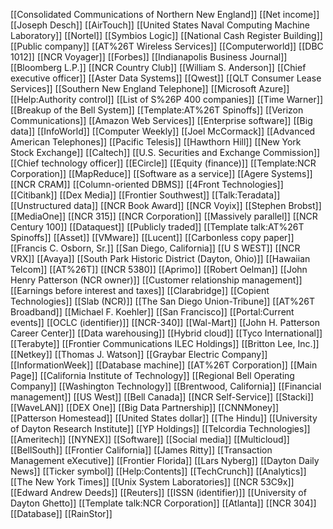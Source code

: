 [[Consolidated Communications of Northern New England]]
[[Net income]]
[[Joseph Desch]]
[[AirTouch]]
[[United States Naval Computing Machine Laboratory]]
[[Nortel]]
[[Symbios Logic]]
[[National Cash Register Building]]
[[Public company]]
[[AT%26T Wireless Services]]
[[Computerworld]]
[[DBC 1012]]
[[NCR Voyager]]
[[Forbes]]
[[Indianapolis Business Journal]]
[[Bloomberg L.P.]]
[[NCR Country Club]]
[[William S. Anderson]]
[[Chief executive officer]]
[[Aster Data Systems]]
[[Qwest]]
[[QLT Consumer Lease Services]]
[[Southern New England Telephone]]
[[Microsoft Azure]]
[[Help:Authority control]]
[[List of S%26P 400 companies]]
[[Time Warner]]
[[Breakup of the Bell System]]
[[Template:AT%26T Spinoffs]]
[[Verizon Communications]]
[[Amazon Web Services]]
[[Enterprise software]]
[[Big data]]
[[InfoWorld]]
[[Computer Weekly]]
[[Joel McCormack]]
[[Advanced American Telephones]]
[[Pacific Telesis]]
[[Hawthorn Hill]]
[[New York Stock Exchange]]
[[Caltech]]
[[U.S. Securities and Exchange Commission]]
[[Chief technology officer]]
[[ECircle]]
[[Equity (finance)]]
[[Template:NCR Corporation]]
[[MapReduce]]
[[Software as a service]]
[[Agere Systems]]
[[NCR CRAM]]
[[Column-oriented DBMS]]
[[4Front Technologies]]
[[Citibank]]
[[Dex Media]]
[[Frontier Southwest]]
[[Talk:Teradata]]
[[Unstructured data]]
[[NCR Book Award]]
[[NCR Voyix]]
[[Stephen Brobst]]
[[MediaOne]]
[[NCR 315]]
[[NCR Corporation]]
[[Massively parallel]]
[[NCR Century 100]]
[[Dataquest]]
[[Publicly traded]]
[[Template talk:AT%26T Spinoffs]]
[[Asset]]
[[VMware]]
[[Lucent]]
[[Carbonless copy paper]]
[[Francis C. Osborn, Sr.]]
[[San Diego, California]]
[[U S WEST]]
[[NCR VRX]]
[[Avaya]]
[[South Park Historic District (Dayton, Ohio)]]
[[Hawaiian Telcom]]
[[AT%26T]]
[[NCR 5380]]
[[Aprimo]]
[[Robert Oelman]]
[[John Henry Patterson (NCR owner)]]
[[Customer relationship management]]
[[Earnings before interest and taxes]]
[[Clarabridge]]
[[Copient Technologies]]
[[Slab (NCR)]]
[[The San Diego Union-Tribune]]
[[AT%26T Broadband]]
[[Michael F. Koehler]]
[[San Francisco]]
[[Portal:Current events]]
[[OCLC (identifier)]]
[[NCR-340]]
[[Wal-Mart]]
[[John H. Patterson Career Center]]
[[Data warehousing]]
[[Hybrid cloud]]
[[Tyco International]]
[[Terabyte]]
[[Frontier Communications ILEC Holdings]]
[[Britton Lee, Inc.]]
[[Netkey]]
[[Thomas J. Watson]]
[[Graybar Electric Company]]
[[InformationWeek]]
[[Database machine]]
[[AT%26T Corporation]]
[[Main Page]]
[[California Institute of Technology]]
[[Regional Bell Operating Company]]
[[Washington Technology]]
[[Brentwood, California]]
[[Financial management]]
[[US West]]
[[Bell Canada]]
[[NCR Self-Service]]
[[Stacki]]
[[WaveLAN]]
[[DEX One]]
[[Big Data Partnership]]
[[CNNMoney]]
[[Patterson Homestead]]
[[United States dollar]]
[[The Hindu]]
[[University of Dayton Research Institute]]
[[YP Holdings]]
[[Telcordia Technologies]]
[[Ameritech]]
[[NYNEX]]
[[Software]]
[[Social media]]
[[Multicloud]]
[[BellSouth]]
[[Frontier California]]
[[James Ritty]]
[[Transaction Management eXecutive]]
[[Frontier Florida]]
[[Lars Nyberg]]
[[Dayton Daily News]]
[[Ticker symbol]]
[[Help:Contents]]
[[TechCrunch]]
[[Analytics]]
[[The New York Times]]
[[Unix System Laboratories]]
[[NCR 53C9x]]
[[Edward Andrew Deeds]]
[[Reuters]]
[[ISSN (identifier)]]
[[University of Dayton Ghetto]]
[[Template talk:NCR Corporation]]
[[Atlanta]]
[[NCR 304]]
[[Database]]
[[RainStor]]
